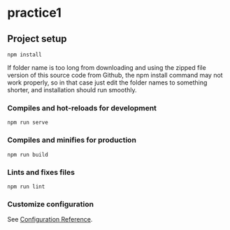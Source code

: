 # practice1

## Project setup
```
npm install
```

If folder name is too long from downloading and using the zipped file version of this source code from Github, the npm install command may not work properly, so in that case just edit the folder names to something shorter, and installation should run smoothly.


### Compiles and hot-reloads for development
```
npm run serve
```

### Compiles and minifies for production
```
npm run build
```

### Lints and fixes files
```
npm run lint
```

### Customize configuration
See [Configuration Reference](https://cli.vuejs.org/config/).
